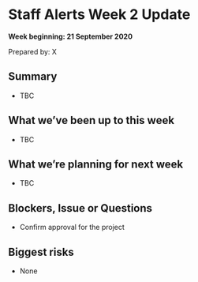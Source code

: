# Staff Alerts Week 2 Update
**Week beginning: 21 September 2020** 

Prepared by: X

## Summary

* TBC

## What we’ve been up to​ this week​

* TBC

## What we’re planning for ​next week

* TBC

## Blockers, Issue or Questions

* Confirm approval for the project 

## Biggest risks

* None